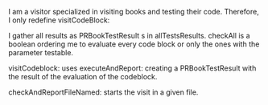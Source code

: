 I am a visitor specialized in visiting books and testing their code. Therefore, I only redefine visitCodeBlock:

I gather all results as PRBookTestResult s in allTestsResults. checkAll is a boolean ordering me to evaluate every code block or only the ones with the parameter testable.

visitCodeblock: uses executeAndReport: creating a PRBookTestResult with the result of the evaluation of the codeblock.

checkAndReportFileNamed: starts the visit in a given file.




